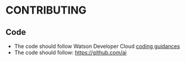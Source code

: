 # CONTRIBUTING

## Code

* The code should follow Watson Developer Cloud [coding guidances](https://github.com/watson-developer-cloud/api-guidelines)
* The code should follow: https://github.com/ai